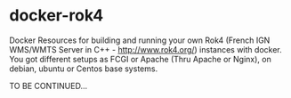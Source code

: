 docker-rok4
===========

Docker Resources for building and running your own Rok4 (French IGN WMS/WMTS Server in C++ - http://www.rok4.org/) instances with docker.
You got different setups as FCGI or Apache (Thru Apache or Nginx), on debian, ubuntu or Centos base systems.

TO BE CONTINUED...
